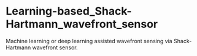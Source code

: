 # Learning-based_Shack-Hartmann_wavefront_sensor
Machine learning or deep learning assisted wavefront sensing via Shack-Hartmann wavefront sensor.
